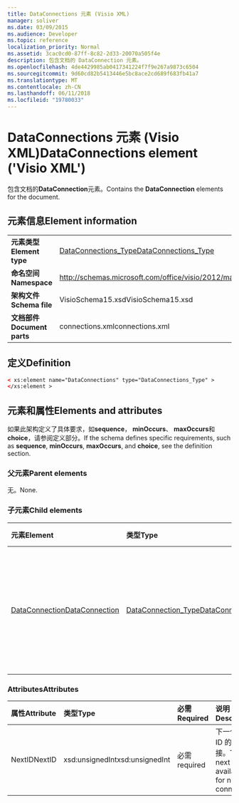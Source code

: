 ```yaml
---
title: DataConnections 元素 (Visio XML)
manager: soliver
ms.date: 03/09/2015
ms.audience: Developer
ms.topic: reference
localization_priority: Normal
ms.assetid: 3cac0cd0-87ff-8c82-2d33-20070a505f4e
description: 包含文档的 DataConnection 元素。
ms.openlocfilehash: 4de4429985ab0417341224f7f9e267a9873c6504
ms.sourcegitcommit: 9d60cd82b5413446e5bc8ace2cd689f683fb41a7
ms.translationtype: MT
ms.contentlocale: zh-CN
ms.lasthandoff: 06/11/2018
ms.locfileid: "19780033"
---
```

# <a name="dataconnections-element-visio-xml"></a><span data-ttu-id="eee6d-103">DataConnections 元素 (Visio XML)</span><span class="sxs-lookup"><span data-stu-id="eee6d-103">DataConnections element ('Visio XML')</span></span>

<span data-ttu-id="eee6d-104">包含文档的**DataConnection**元素。</span><span class="sxs-lookup"><span data-stu-id="eee6d-104">Contains the **DataConnection** elements for the document.</span></span> 
  
## <a name="element-information"></a><span data-ttu-id="eee6d-105">元素信息</span><span class="sxs-lookup"><span data-stu-id="eee6d-105">Element information</span></span>

|||
|:-----|:-----|
|<span data-ttu-id="eee6d-106">**元素类型**</span><span class="sxs-lookup"><span data-stu-id="eee6d-106">**Element type**</span></span> <br/> |[<span data-ttu-id="eee6d-107">DataConnections_Type</span><span class="sxs-lookup"><span data-stu-id="eee6d-107">DataConnections_Type</span></span>](dataconnections_type-complextypevisio-xml.md) <br/> |
|<span data-ttu-id="eee6d-108">**命名空间**</span><span class="sxs-lookup"><span data-stu-id="eee6d-108">**Namespace**</span></span> <br/> |http://schemas.microsoft.com/office/visio/2012/main  <br/> |
|<span data-ttu-id="eee6d-109">**架构文件**</span><span class="sxs-lookup"><span data-stu-id="eee6d-109">**Schema file**</span></span> <br/> |<span data-ttu-id="eee6d-110">VisioSchema15.xsd</span><span class="sxs-lookup"><span data-stu-id="eee6d-110">VisioSchema15.xsd</span></span>  <br/> |
|<span data-ttu-id="eee6d-111">**文档部件**</span><span class="sxs-lookup"><span data-stu-id="eee6d-111">**Document parts**</span></span> <br/> |<span data-ttu-id="eee6d-112">connections.xml</span><span class="sxs-lookup"><span data-stu-id="eee6d-112">connections.xml</span></span>  <br/> |
   
## <a name="definition"></a><span data-ttu-id="eee6d-113">定义</span><span class="sxs-lookup"><span data-stu-id="eee6d-113">Definition</span></span>

```XML
< xs:element name="DataConnections" type="DataConnections_Type" >
</xs:element >
```

## <a name="elements-and-attributes"></a><span data-ttu-id="eee6d-114">元素和属性</span><span class="sxs-lookup"><span data-stu-id="eee6d-114">Elements and attributes</span></span>

<span data-ttu-id="eee6d-115">如果此架构定义了具体要求，如**sequence**， **minOccurs**、 **maxOccurs**和**choice**，请参阅定义部分。</span><span class="sxs-lookup"><span data-stu-id="eee6d-115">If the schema defines specific requirements, such as **sequence**, **minOccurs**, **maxOccurs**, and **choice**, see the definition section.</span></span> 
  
### <a name="parent-elements"></a><span data-ttu-id="eee6d-116">父元素</span><span class="sxs-lookup"><span data-stu-id="eee6d-116">Parent elements</span></span>

<span data-ttu-id="eee6d-117">无。</span><span class="sxs-lookup"><span data-stu-id="eee6d-117">None.</span></span>
  
### <a name="child-elements"></a><span data-ttu-id="eee6d-118">子元素</span><span class="sxs-lookup"><span data-stu-id="eee6d-118">Child elements</span></span>

|<span data-ttu-id="eee6d-119">**元素**</span><span class="sxs-lookup"><span data-stu-id="eee6d-119">**Element**</span></span>|<span data-ttu-id="eee6d-120">**类型**</span><span class="sxs-lookup"><span data-stu-id="eee6d-120">**Type**</span></span>|<span data-ttu-id="eee6d-121">**说明**</span><span class="sxs-lookup"><span data-stu-id="eee6d-121">**Description**</span></span>|
|:-----|:-----|:-----|
|[<span data-ttu-id="eee6d-122">DataConnection</span><span class="sxs-lookup"><span data-stu-id="eee6d-122">DataConnection</span></span>](dataconnection-element-dataconnections_type-complextypevisio-xml.md) <br/> |[<span data-ttu-id="eee6d-123">DataConnection_Type</span><span class="sxs-lookup"><span data-stu-id="eee6d-123">DataConnection_Type</span></span>](dataconnection_type-complextypevisio-xml.md) <br/> |<span data-ttu-id="eee6d-124">使一个或多个**DataRecordset**元素和与非 XML 数据源之间的通信抽象化。</span><span class="sxs-lookup"><span data-stu-id="eee6d-124">Abstracts communication between one or more **DataRecordset** elements and a non-XML data source.</span></span>  <br/> |
   
### <a name="attributes"></a><span data-ttu-id="eee6d-125">Attributes</span><span class="sxs-lookup"><span data-stu-id="eee6d-125">Attributes</span></span>

|<span data-ttu-id="eee6d-126">**属性**</span><span class="sxs-lookup"><span data-stu-id="eee6d-126">**Attribute**</span></span>|<span data-ttu-id="eee6d-127">**类型**</span><span class="sxs-lookup"><span data-stu-id="eee6d-127">**Type**</span></span>|<span data-ttu-id="eee6d-128">**必需**</span><span class="sxs-lookup"><span data-stu-id="eee6d-128">**Required**</span></span>|<span data-ttu-id="eee6d-129">**说明**</span><span class="sxs-lookup"><span data-stu-id="eee6d-129">**Description**</span></span>|<span data-ttu-id="eee6d-130">**可能的值**</span><span class="sxs-lookup"><span data-stu-id="eee6d-130">**Possible values**</span></span>|
|:-----|:-----|:-----|:-----|:-----|
|<span data-ttu-id="eee6d-131">NextID</span><span class="sxs-lookup"><span data-stu-id="eee6d-131">NextID</span></span>  <br/> |<span data-ttu-id="eee6d-132">xsd:unsignedInt</span><span class="sxs-lookup"><span data-stu-id="eee6d-132">xsd:unsignedInt</span></span>  <br/> |<span data-ttu-id="eee6d-133">必需</span><span class="sxs-lookup"><span data-stu-id="eee6d-133">required</span></span>  <br/> |<span data-ttu-id="eee6d-134">下一个可用 ID 的新连接。</span><span class="sxs-lookup"><span data-stu-id="eee6d-134">The next available ID for new connections.</span></span>  <br/> |<span data-ttu-id="eee6d-135">Xsd:unsignedInt 类型的值。</span><span class="sxs-lookup"><span data-stu-id="eee6d-135">Values of the xsd:unsignedInt type.</span></span>  <br/> |
   

